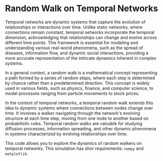 # Random Walk on Temporal Networks

Temporal networks are dynamic systems that capture the evolution of relationships or interactions over time. Unlike static networks, where connections remain constant, temporal networks incorporate the temporal dimension, 
acknowledging that relationships can change and evolve across different time points. This framework is essential for modeling and understanding various real-world phenomena, such as the spread of diseases, information flow, and dynamic social interactions, providing a more accurate representation of the intricate dynamics inherent in complex systems.

In a general context, a random walk is a mathematical concept representing a path formed by a series of random steps,
where each step is determined by chance rather than a predetermined direction. This concept is widely used in various fields, such as physics, finance, and computer science, to model processes ranging from particle movements to stock prices.

In the context of temporal networks, a temporal random walk extends this idea to dynamic systems where connections between nodes change over time. It involves a walker navigating through the network's evolving structure at each time step, moving from one node to another based on probabilistic rules. Temporal random walks are valuable for studying diffusion processes,
information spreading, and other dynamic phenomena in systems characterized by evolving relationships over time.

This code allows you to explore the dynamics of random walkers on temporal networks. This simulation has shor requirements: `numpy` and `matplotlib`. 
